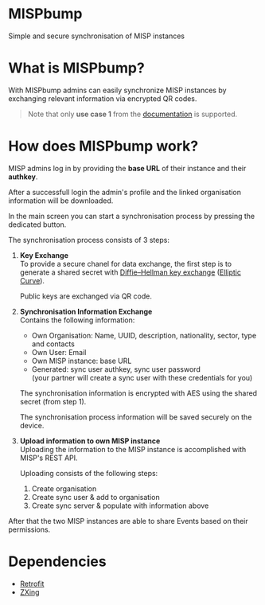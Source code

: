 # MISPbump
Simple and secure synchronisation of MISP instances

# What is MISPbump?
With MISPbump admins can easily synchronize MISP instances by exchanging relevant information via encrypted QR codes.

> Note that only **use case 1** from the [documentation](https://www.circl.lu/doc/misp/sharing/) is supported.

# How does MISPbump work?
MISP admins log in by providing the **base URL** of their instance and their **authkey**.

After a successfull login the admin's profile and the linked organisation information will be downloaded.  

In the main screen you can start a synchronisation process by pressing the dedicated button.

The synchronisation process consists of 3 steps:
1. **Key Exchange**  
    To provide a secure chanel for data exchange, the first step is to generate a shared secret with [Diffie–Hellman key exchange](https://en.wikipedia.org/wiki/Diffie%E2%80%93Hellman_key_exchange) ([Elliptic Curve](https://en.wikipedia.org/wiki/Elliptic-curve_Diffie%E2%80%93Hellman)).

    Public keys are exchanged via QR code.

1. **Synchronisation Information Exchange**  
    Contains the following information:
    + Own Organisation: Name, UUID, description, nationality, sector, type and contacts
    + Own User: Email
    + Own MISP instance: base URL
    + Generated: sync user authkey, sync user password  
        (your partner will create a sync user with these credentials for you)

    The synchronisation information is encrypted with AES using the shared secret (from step 1).

    The synchronisation process information will be saved securely on the device.


1. **Upload information to own MISP instance**  
    Uploading the information to the MISP instance is accomplished with MISP's REST API.

    Uploading consists of the following steps:
    1. Create organisation
    1. Create sync user & add to organisation
    1. Create sync server & populate with information above

After that the two MISP instances are able to share Events based on their permissions.

# Dependencies
+ [Retrofit](https://github.com/square/retrofit)
+ [ZXing](https://github.com/zxing/zxing)
